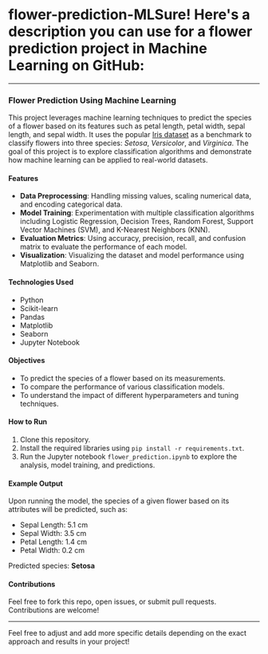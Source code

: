 # flower-prediction-MLSure! Here's a description you can use for a flower prediction project in Machine Learning on GitHub:

---

### Flower Prediction Using Machine Learning

This project leverages machine learning techniques to predict the species of a flower based on its features such as petal length, petal width, sepal length, and sepal width. It uses the popular [Iris dataset](https://archive.ics.uci.edu/ml/datasets/iris) as a benchmark to classify flowers into three species: *Setosa*, *Versicolor*, and *Virginica*. The goal of this project is to explore classification algorithms and demonstrate how machine learning can be applied to real-world datasets.

#### Features
- **Data Preprocessing**: Handling missing values, scaling numerical data, and encoding categorical data.
- **Model Training**: Experimentation with multiple classification algorithms including Logistic Regression, Decision Trees, Random Forest, Support Vector Machines (SVM), and K-Nearest Neighbors (KNN).
- **Evaluation Metrics**: Using accuracy, precision, recall, and confusion matrix to evaluate the performance of each model.
- **Visualization**: Visualizing the dataset and model performance using Matplotlib and Seaborn.

#### Technologies Used
- Python
- Scikit-learn
- Pandas
- Matplotlib
- Seaborn
- Jupyter Notebook

#### Objectives
- To predict the species of a flower based on its measurements.
- To compare the performance of various classification models.
- To understand the impact of different hyperparameters and tuning techniques.

#### How to Run
1. Clone this repository.
2. Install the required libraries using `pip install -r requirements.txt`.
3. Run the Jupyter notebook `flower_prediction.ipynb` to explore the analysis, model training, and predictions.

#### Example Output
Upon running the model, the species of a given flower based on its attributes will be predicted, such as:
- Sepal Length: 5.1 cm
- Sepal Width: 3.5 cm
- Petal Length: 1.4 cm
- Petal Width: 0.2 cm

Predicted species: **Setosa**

#### Contributions
Feel free to fork this repo, open issues, or submit pull requests. Contributions are welcome!

---

Feel free to adjust and add more specific details depending on the exact approach and results in your project!
